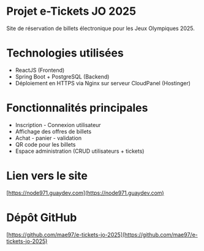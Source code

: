 # Projet e-Tickets JO 2025 

Site de réservation de billets électronique pour les Jeux Olympiques 2025.

# Technologies utilisées
-  ReactJS (Frontend)
-  Spring Boot + PostgreSQL (Backend)
-  Déploiement en HTTPS via Nginx sur serveur CloudPanel (Hostinger)

# Fonctionnalités principales
- Inscription - Connexion utilisateur
- Affichage des offres de billets
- Achat - panier - validation
- QR code pour les billets
- Espace administration (CRUD utilisateurs + tickets)

# Lien vers le site
 [https://node971.guaydev.com](https://node971.guaydev.com)

#  Dépôt GitHub
 [https://github.com/mae97/e-tickets-jo-2025](https://github.com/mae97/e-tickets-jo-2025)
